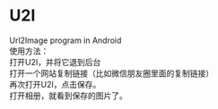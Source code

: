 # U2I
Url2Image program in Android<br>
使用方法：<br>
打开U2I，并将它退到后台<br>
打开一个网站复制链接（比如微信朋友圈里面的复制链接）<br>
再次打开U2I，点击保存。<br>
打开相册，就看到保存的图片了。
